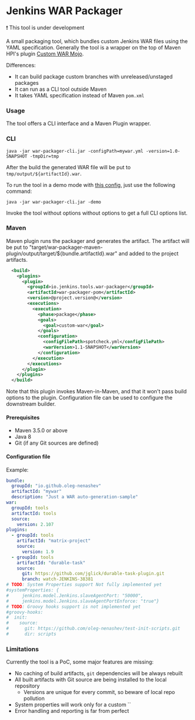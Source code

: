 Jenkins WAR Packager
===

:exclamation: This tool is under development

A small packaging tool, which bundles custom Jenkins WAR files using the YAML specification.
Generally the tool is a wrapper on the top of Maven HPI's plugin 
[Custom WAR Mojo](https://jenkinsci.github.io/maven-hpi-plugin/custom-war-mojo.html).

Differences:

* It can build package custom branches with unreleased/unstaged packages
* It can run as a CLI tool outside Maven
* It takes YAML specification instead of Maven `pom.xml`

### Usage

The tool offers a CLI interface and a Maven Plugin wrapper.

### CLI


```shell
java -jar war-packager-cli.jar -configPath=mywar.yml -version=1.0-SNAPSHOT -tmpDir=tmp
```

After the build the generated WAR file will be put to `tmp/output/${artifactId}.war`.

To run the tool in a demo mode with [this config](./war-packager-cli/src/main/resources/io/jenkins/tools/warpackager/cli/config/sample.yml), just use the following command:

```shell
java -jar war-packager-cli.jar -demo
```

Invoke the tool without options without options to get a full CLI options list.

### Maven

Maven plugin runs the packager and generates the artifact.
The artifact will be put to "target/war-packager-maven-plugin/output/target/${bundle.artifactId}.war"
and added to the project artifacts.

```xml
  <build>
    <plugins>
      <plugin>
        <groupId>io.jenkins.tools.war-packager</groupId>
        <artifactId>war-packager-pom</artifactId>
        <version>@project.version@</version>
        <executions>
          <execution>
            <phase>package</phase>
            <goals>
              <goal>custom-war</goal>
            </goals>
            <configuration>
              <configFilePath>spotcheck.yml</configFilePath>
              <warVersion>1.1-SNAPSHOT</warVersion>
            </configuration>
          </execution>
        </executions>
      </plugin>
    </plugins>
  </build>

```

Note that this plugin invokes Maven-in-Maven, 
and that it won't pass build options to the plugin.
Configuration file can be used to configure the downstream builder.

#### Prerequisites

* Maven 3.5.0 or above
* Java 8
* Git (if any Git sources are defined)

#### Configuration file

Example:

```yaml
bundle:
  groupId: "io.github.oleg-nenashev"
  artifactId: "mywar"
  description: "Just a WAR auto-generation-sample"
war:
  groupId: tools
  artifactId: tools
  source:
    version: 2.107
plugins:
  - groupId: tools
    artifactId: "matrix-project"
    source:
      version: 1.9
  - groupId: tools
    artifactId: "durable-task"
    source:
      git: https://github.com/jglick/durable-task-plugin.git
      branch: watch-JENKINS-38381
# TODO: System Properties support Not fully implemented yet
#systemProperties: {
#     jenkins.model.Jenkins.slaveAgentPort: "50000",
#     jenkins.model.Jenkins.slaveAgentPortEnforce: "true"}
# TODO: Groovy hooks support is not implemented yet
#groovy-hooks:
#  init:
#    source: 
#      git: https://github.com/oleg-nenashev/test-init-scripts.git
#      dir: scripts
```

### Limitations

Currently the tool is a PoC, some major features are missing:

* No caching of build artifacts, `git` dependencies will be always rebuilt
* All built artifacts with Git source are being installed to the local repository
  * Versions are unique for every commit, so beware of local repo pollution
* System properties will work only for a custom ``
* Error handling and reporting is far from perfect
